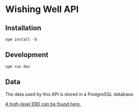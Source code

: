 # Wishing Well API

## Installation

`npm install -D`

## Development

`npm run dev`

## Data

The data used by this API is stored in a PostgreSQL database.

[A high-level ERD can be found here.](https://whimsical.com/wishing-well-erd-NmpPD3ZcMDYLTWv3FvBzt1)